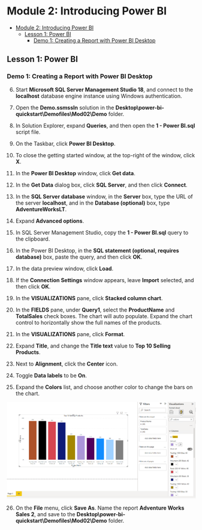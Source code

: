# Module 2: Introducing Power BI

- [Module 2: Introducing Power BI](#module-2-introducing-power-bi)
  - [Lesson 1: Power BI](#lesson-1-power-bi)
    - [Demo 1: Creating a Report with Power BI Desktop](#demo-1-creating-a-report-with-power-bi-desktop)


## Lesson 1: Power BI

### Demo 1: Creating a Report with Power BI Desktop

6. Start **Microsoft SQL Server Management Studio 18**, and connect to the **localhost** database engine instance using Windows authentication.

7. Open the **Demo.ssmssln** solution in the **Desktop\\power-bi-quickstart\\Demofiles\\Mod02\\Demo** folder.

8. In Solution Explorer, expand **Queries**, and then open the **1 - Power BI.sql** script file.

9. On the Taskbar, click **Power BI Desktop**.

10. To close the getting started window, at the top-right of the window, click **X**.

11. In the **Power BI Desktop** window, click **Get data**.

12. In the **Get Data** dialog box, click **SQL Server**, and then click **Connect**.

13. In the **SQL Server database** window, in the **Server** box, type the URL of the server **localhost**, and in the **Database (optional)** box, type **AdventureWorksLT**.

14. Expand **Advanced options**.

15. In SQL Server Management Studio, copy the **1 - Power BI.sql** query to the clipboard.

16. In the Power BI Desktop, in the **SQL statement (optional, requires database)** box, paste the query, and then click **OK**.

17. In the data preview window, click **Load**.

18. If the **Connection Settings** window appears, leave **Import** selected, and then click **OK**.

19. In the **VISUALIZATIONS** pane, click **Stacked column chart**.

20. In the **FIELDS** pane, under **Query1**, select the **ProductName** and **TotalSales** check boxes. The chart will auto populate. Expand the chart control to horizontally show the full names of the products.

21. In the **VISUALIZATIONS** pane, click **Format**.

22. Expand **Title**, and change the **Title text** value to **Top 10 Selling Products**.

23. Next to **Alignment**, click the **Center** icon.

24. Toggle **Data labels** to be **On**.

25. Expand the **Colors** list, and choose another color to change the bars on the chart.

![](./images/22.png)

26. On the **File** menu, click **Save As**. Name the report **Adventure Works Sales 2**, and save to the **Desktop\\power-bi-quickstart\\Demofiles\\Mod02\\Demo** folder.
